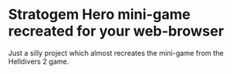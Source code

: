 # Stratogem Hero mini-game recreated for your web-browser

Just a silly project which almost recreates the mini-game from the Helldivers 2 game.
